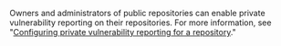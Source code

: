 Owners and administrators of public repositories can enable private vulnerability reporting on their repositories. For more information, see "[Configuring private vulnerability reporting for a repository](/code-security/security-advisories/repository-security-advisories/configuring-private-vulnerability-reporting-for-a-repository)."

